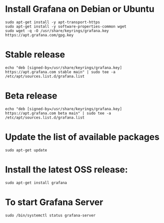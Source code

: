 # Install Grafana on Debian or Ubuntu

```
sudo apt-get install -y apt-transport-https
sudo apt-get install -y software-properties-common wget
sudo wget -q -O /usr/share/keyrings/grafana.key https://apt.grafana.com/gpg.key

```

# Stable release

```
echo "deb [signed-by=/usr/share/keyrings/grafana.key] https://apt.grafana.com stable main" | sudo tee -a /etc/apt/sources.list.d/grafana.list

```
# Beta release

```
echo "deb [signed-by=/usr/share/keyrings/grafana.key] https://apt.grafana.com beta main" | sudo tee -a /etc/apt/sources.list.d/grafana.list
```
# Update the list of available packages
```
sudo apt-get update
```
# Install the latest OSS release:
```
sudo apt-get install grafana
```

# To start Grafana Server
```
sudo /bin/systemctl status grafana-server
```

